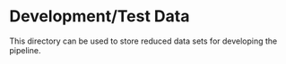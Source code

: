 # Development/Test Data

This directory can be used to store reduced data sets for developing the pipeline.
